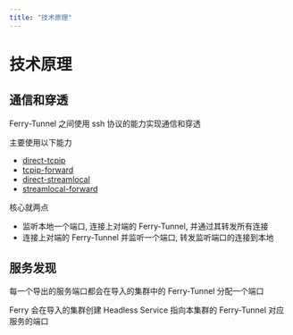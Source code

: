 ```yaml
---
title: "技术原理"
---
```


# 技术原理

## 通信和穿透

Ferry-Tunnel 之间使用 ssh 协议的能力实现通信和穿透

主要使用以下能力
- [direct-tcpip][tcpip]
- [tcpip-forward][tcpip]
- [direct-streamlocal][streamlocal]
- [streamlocal-forward][streamlocal]

[streamlocal]: https://github.com/openssh/openssh-portable/blob/master/PROTOCOL
[tcpip]: https://datatracker.ietf.org/doc/html/rfc4254

核心就两点
- 监听本地一个端口, 连接上对端的 Ferry-Tunnel, 并通过其转发所有连接
- 连接上对端的 Ferry-Tunnel 并监听一个端口, 转发监听端口的连接到本地

## 服务发现

每一个导出的服务端口都会在导入的集群中的 Ferry-Tunnel 分配一个端口

Ferry 会在导入的集群创建 Headless Service 指向本集群的 Ferry-Tunnel 对应服务的端口
